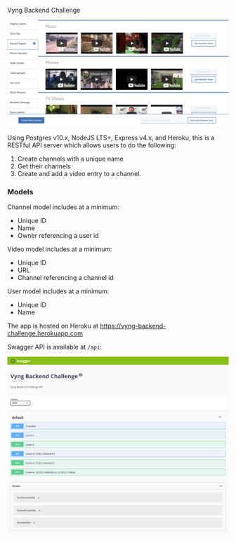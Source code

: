 Vyng Backend Challenge

![App](asset/vyng-app.png "App")

Using Postgres v10.x, NodeJS LTS+, Express v4.x, and Heroku, this is a RESTful API server which allows users to do the following:

1. Create channels with a unique name
2. Get their channels
3. Create and add a video entry to a channel.

### Models

Channel model includes at a minimum:

- Unique ID
- Name
- Owner referencing a user id

Video model includes at a minimum:

- Unique ID
- URL
- Channel referencing a channel id

User model includes at a minimum:

- Unique ID
- Name

The app is hosted on Heroku at https://vyng-backend-challenge.herokuapp.com

Swagger API is available at `/api`:

![API](asset/vyng-api.png "API")
